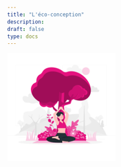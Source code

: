 ```yaml
---
title: "L'éco-conception"
description:
draft: false
type: docs
---
```


<img src="./cdc-illustration-eco-conception.png" alt="Éco-conception" style="width: 50%;">
